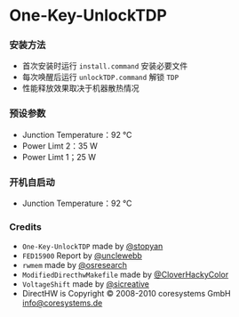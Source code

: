 # One-Key-UnlockTDP

### 安装方法

- 首次安装时运行 `install.command` 安装必要文件
- 每次唤醒后运行 `unlockTDP.command` 解锁 `TDP`
- 性能释放效果取决于机器散热情况

### 预设参数

- Junction Temperature：92 ℃
- Power Limt 2：35 W
- Power Limt 1；25 W

### 开机自启动

- Junction Temperature：92 ℃


### Credits

- `One-Key-UnlockTDP` made by [@stopyan](https://github.com/stopyan)
- `FED15900` Report by [@unclewebb](http://forum.notebookreview.com/threads/the-throttlestop-guide.531329/page-317)
- `rwmem` made by [@osresearch](https://github.com/osresearch/rwmem)
- `ModifiedDirecthwMakefile` made by [@CloverHackyColor](https://github.com/CloverHackyColor/directhw)
- `VoltageShift` made by [@sicreative](https://github.com/sicreative/VoltageShift)
- DirectHW is Copyright © 2008-2010 coresystems GmbH <info@coresystems.de>
